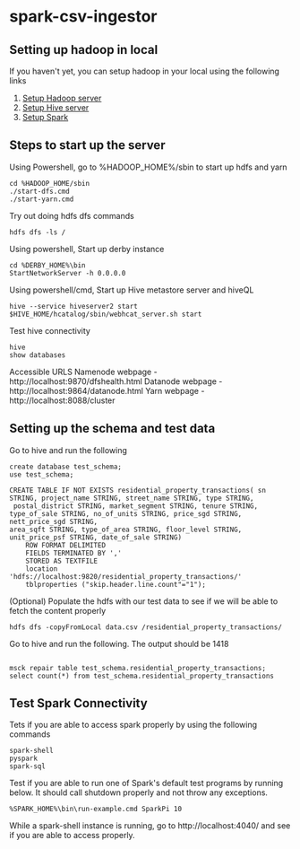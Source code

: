 # spark-csv-ingestor

## Setting up hadoop in local

If you haven't yet, you can setup hadoop in your local using the following links
1. [Setup Hadoop server](https://towardsdatascience.com/installing-hadoop-3-2-1-single-node-cluster-on-windows-10-ac258dd48aef)
2. [Setup Hive server](https://towardsdatascience.com/installing-apache-hive-3-1-2-on-windows-10-70669ce79c79)
3. [Setup Spark](https://kontext.tech/column/spark/450/install-spark-300-on-windows-10)

## Steps to start up the server

Using Powershell, go to %HADOOP_HOME%/sbin to start up hdfs and yarn

```shell
cd %HADOOP_HOME/sbin
./start-dfs.cmd
./start-yarn.cmd
```

Try out doing hdfs dfs commands

```shell
hdfs dfs -ls /
```

Using powershell, Start up derby instance

```shell
cd %DERBY_HOME%\bin
StartNetworkServer -h 0.0.0.0
```

Using powershell/cmd, Start up Hive metastore server and hiveQL

```shell
hive --service hiveserver2 start
$HIVE_HOME/hcatalog/sbin/webhcat_server.sh start
```

Test hive connectivity

```shell
hive
show databases
```

Accessible URLS
Namenode webpage - http://localhost:9870/dfshealth.html
Datanode webpage - http://localhost:9864/datanode.html
Yarn webpage - http://localhost:8088/cluster

## Setting up the schema and test data

Go to hive and run the following

```shell
create database test_schema;
use test_schema;

CREATE TABLE IF NOT EXISTS residential_property_transactions( sn STRING, project_name STRING, street_name STRING, type STRING,
 postal_district STRING, market_segment STRING, tenure STRING, type_of_sale STRING, no_of_units STRING, price_sgd STRING, nett_price_sgd STRING,
area_sqft STRING, type_of_area STRING, floor_level STRING, unit_price_psf STRING, date_of_sale STRING)
    ROW FORMAT DELIMITED
    FIELDS TERMINATED BY ','
    STORED AS TEXTFILE
    location 'hdfs://localhost:9820/residential_property_transactions/'
    tblproperties ("skip.header.line.count"="1");
```

(Optional) Populate the hdfs with our test data to see if we will be able to fetch the content properly

```shell
hdfs dfs -copyFromLocal data.csv /residential_property_transactions/
```

Go to hive and run the following. The output should be 1418

```shell

msck repair table test_schema.residential_property_transactions;
select count(*) from test_schema.residential_property_transactions

```

## Test Spark Connectivity

Tets if you are able to access spark properly by using the following commands

```shell
spark-shell
pyspark
spark-sql
```

Test if you are able to run one of Spark's default test programs by running below. It should call shutdown properly and not throw any exceptions.

```shell
%SPARK_HOME%\bin\run-example.cmd SparkPi 10
```

While a spark-shell instance is running, go to http://localhost:4040/ and see if you are able to access properly.
